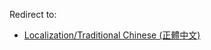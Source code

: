 Redirect to:

*   [Localization/Traditional Chinese (正體中文)](/index.php/Localization/Traditional_Chinese_(%E6%AD%A3%E9%AB%94%E4%B8%AD%E6%96%87) "Localization/Traditional Chinese (正體中文)")
